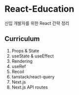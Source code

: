 # React-Education

신입 개발자를 위한 React 간략 정리

## Curriculum

1. Props & State
2. useState & useEffect
3. Rendering
4. useRef
5. Recoil
6. tanstack/react-query
7. Next.js
8. Next.js API routes
